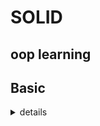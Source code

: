 # SOLID
## oop learning
## Basic
<details><summary> <a color = 'green'>details</a> </summary>

### **Class**
```python
class Employee: #// this is a class
    pass
```

### **Class attribute**
```python
class Employee: #// this is a class
    company_name = 'BST' #// this is class attribute

emp1 = Employee()   #// this is an object
emp2 = Employee()   #// this is an object

print(emp1.company_name)
print(emp2.company_name)
```
> output
```
  'BST'
  'BST'
```

### **Instance attribute**
```python
class Employee: #// this is a class
    company_name = 'BST' #// this is class attribute

emp1 = Employee()   #// this is an object
emp2 = Employee()   #// this is an object

emp1.name = 'rick'  #// this is a instance attribute

print(emp1.company_name)
print(emp2.company_name)
   
print(emp1.name)   
print(emp2.name) 
```
There is a one instace attribute so it will throw an attribute for emp2.name which is not exist !
> output
```
BST
BST
rick
Traceback (most recent call last):
  File "/_path_/SOLID/file_name.py", line 13, in <module>
    print(emp2.name)   
AttributeError: 'Employee' object has no attribute 'name'
```
Pythonic way of declaring attribute 

```python
class Employee: #// this is a class
    pass

emp1 = Employee()   #// this is an object
emp2 = Employee()   #// this is an object

Employee.company_name = 'BST' #// this is class attribute

emp1.name = 'Rick'       #// this is an instance attribute
emp1.lastname ='Bernard' #// this is an instance attribute
emp2.name = 'Morty'      #// this is an instance attribute
emp2.lastname = 'Meyer'  #// this is an instance attribute

print(emp1.company_name)
print(emp2.company_name)
   
print(emp1.name +' '+emp1.lastname)   
print(emp2.name +' '+emp2.lastname)   
```
```
BST
BST
Rick Bernard
Morty Meyer
```
**But this kind of declaration are not practical to use because it violate DRY (don't repeat youself) method
and create much complexity.**

* class varibles preferes to declare before the all methods

* for instace attribute it is recommand to use __init__ method in a class,when every time creating an instaces 
it variables are automatically assigned

```python
class Employee:               #// this is a class
    company_name = 'BST'      #// this is class attribute
    
    def __init__(self,name,lastname) -> None:
        self.name = name              #// this is an instance attribute
        self.lastname = lastname      #// this is an instance attribute
        
emp1 = Employee('Rick','Bernard')     #// this is an object with instance attributes
emp2 = Employee('Morty','Meyer')      #// this is an object with instance attributes


print(emp1.company_name)
print(emp2.company_name)
   
print(emp1.name +' '+emp1.lastname)   
print(emp2.name +' '+emp2.lastname)     
```
```
BST
BST
Rick Bernard
Morty Meyer
```

```python
class Employee:           #// this is a class
    company_name = 'BST'  #// this is class attribute
    
emp1 = Employee()         #// this is an object

print(emp1.__dict__)      #// this printout the instace attriute as a dictionary which is none this point
print(emp1.company_name)  #// this print out class attribute

emp1.company_name = 'new company' #// this ia an instance attribute

print(emp1.__dict__)      #// this printout the instace attriute as a dictionary
print(emp1.company_name)  #// this printout the instace attriute 

print(Employee.company_name) #// this print out class attribute
```
```
{}
BST
{'company_name': 'new company'}
new company
BST
```
### **Python Inheritance**

to have inheretance there should be a relationship within base class and child classes
ex:-
animal is basle class to dog,cat and fish these child classes 
vehical is base class to car,van and boat child classes 

```python
class Animal:                     #// this is the base class / super class
    
    def __init__(self,age,sex) -> None: #// instance attributes
        self.age = age
        self.sex = sex
        
    def activity(self):
        return f"i can walk and my age {self.age} and i am a {self.sex}"
    
    
class Dog(Animal):                 #// this is the inheretance 
    
    def activity(self):
        return super().activity()  #// this call the superclass/baseclass method 

class Fish(Animal):

    def __init__(self, age, sex) -> None: #// this call the super class init method
        super().__init__(age, sex)

    def activity(self):            #// this is method overriding
        return f"i can swim and my age {self.age} and i am a {self.sex}"

        
dog = Dog(15,'male')  #// this is object/instance to child class
fish = Fish(5,'female')  #// this is object/instance to child class

print(dog.activity())
print(fish.activity())
```
>output
```
"i can walk and my age 15 and i am a male"
"i can swim and my age 5 and i am a female"
```
super() method will get the super class / base class method  to child class

if there same method in child class we can either call super class method or override the method

uses of inheritance 
> 1.) since child class can inherete all the functionaly from parent class it allows code reusability <br>
> 2.) once functionality developed we can simply inherete it no need to reinvete the wheel, this way code become much cleaner <br>
> 3.) since we can inherete useful functionality to child class need to write other requireds funcitonaliy to the child class <br>

### **Python polymorphism**
the word polymorphism meaning is many-forms it means that every functions or classes either it built into user define it should be handle many senarios, 

>built in
```python
#// here we looks into len() built-in function
print(len('string'))           
print(len(['l','i','s','t']))
# // len function can handle string, list, tuples and many more data types 
```
>output
```
6
4
```
>user define
```python
def add(x,y,z=0,a=0):
    return x+y+z+a

print(add(1,2))
print(add(1,2,5))
#// define function can handle more inputs
```
>output
```
3
8
```
>classes

</details>


